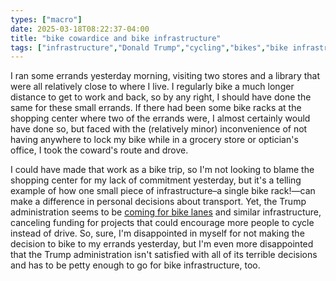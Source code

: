 ```yaml
---
types: ["macro"]
date: 2025-03-18T08:22:37-04:00
title: "bike cowardice and bike infrastructure"
tags: ["infrastructure","Donald Trump","cycling","bikes","bike infrastructure"]
---
```

I ran some errands yesterday morning, visiting two stores and a library that were all relatively close to where I live. I regularly bike a much longer distance to get to work and back, so by any right, I should have done the same for these small errands. If there had been some bike racks at the shopping center where two of the errands were, I almost certainly would have done so, but faced with the (relatively minor) inconvenience of not having anywhere to lock my bike while in a grocery store or optician's office, I took the coward's route and drove.

I could have made that work as a bike trip, so I'm not looking to blame the shopping center for my lack of commitment yesterday, but it's a telling example of how one small piece of infrastructure–a single bike rack!—can make a difference in personal decisions about transport. Yet, the Trump administration seems to be [coming for bike lanes](https://www.theverge.com/trains/629316/trumps-usdot-is-coming-for-our-bike-lanes) and similar infrastructure, canceling funding for projects that could encourage more people to cycle instead of drive. So, sure, I'm disappointed in myself for not making the decision to bike to my errands yesterday, but I'm even more disappointed that the Trump administration isn't satisfied with all of its terrible decisions and has to be petty enough to go for bike infrastructure, too.